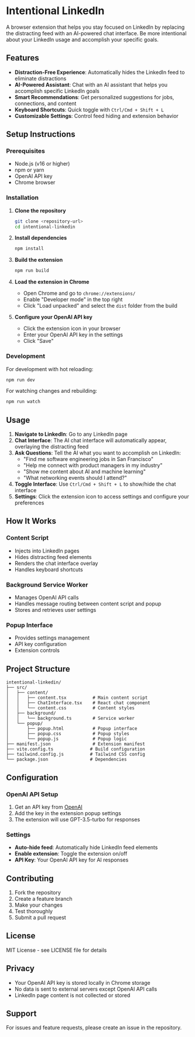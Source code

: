 # Intentional LinkedIn

A browser extension that helps you stay focused on LinkedIn by replacing the distracting feed with an AI-powered chat interface. Be more intentional about your LinkedIn usage and accomplish your specific goals.

## Features

- **Distraction-Free Experience**: Automatically hides the LinkedIn feed to eliminate distractions
- **AI-Powered Assistant**: Chat with an AI assistant that helps you accomplish specific LinkedIn goals
- **Smart Recommendations**: Get personalized suggestions for jobs, connections, and content
- **Keyboard Shortcuts**: Quick toggle with `Ctrl/Cmd + Shift + L`
- **Customizable Settings**: Control feed hiding and extension behavior



## Setup Instructions

### Prerequisites

- Node.js (v16 or higher)
- npm or yarn
- OpenAI API key
- Chrome browser

### Installation

1. **Clone the repository**
   ```bash
   git clone <repository-url>
   cd intentional-linkedin
   ```

2. **Install dependencies**
   ```bash
   npm install
   ```

3. **Build the extension**
   ```bash
   npm run build
   ```

4. **Load the extension in Chrome**
   - Open Chrome and go to `chrome://extensions/`
   - Enable "Developer mode" in the top right
   - Click "Load unpacked" and select the `dist` folder from the build

5. **Configure your OpenAI API key**
   - Click the extension icon in your browser
   - Enter your OpenAI API key in the settings
   - Click "Save"

### Development

For development with hot reloading:

```bash
npm run dev
```

For watching changes and rebuilding:

```bash
npm run watch
```

## Usage

1. **Navigate to LinkedIn**: Go to any LinkedIn page
2. **Chat Interface**: The AI chat interface will automatically appear, overlaying the distracting feed
3. **Ask Questions**: Tell the AI what you want to accomplish on LinkedIn:
   - "Find me software engineering jobs in San Francisco"
   - "Help me connect with product managers in my industry"
   - "Show me content about AI and machine learning"
   - "What networking events should I attend?"
4. **Toggle Interface**: Use `Ctrl/Cmd + Shift + L` to show/hide the chat interface
5. **Settings**: Click the extension icon to access settings and configure your preferences

## How It Works

### Content Script
- Injects into LinkedIn pages
- Hides distracting feed elements
- Renders the chat interface overlay
- Handles keyboard shortcuts

### Background Service Worker
- Manages OpenAI API calls
- Handles message routing between content script and popup
- Stores and retrieves user settings

### Popup Interface
- Provides settings management
- API key configuration
- Extension controls

## Project Structure

```
intentional-linkedin/
├── src/
│   ├── content/
│   │   ├── content.tsx          # Main content script
│   │   ├── ChatInterface.tsx    # React chat component
│   │   └── content.css          # Content styles
│   ├── background/
│   │   └── background.ts        # Service worker
│   └── popup/
│       ├── popup.html           # Popup interface
│       ├── popup.css            # Popup styles
│       └── popup.js             # Popup logic
├── manifest.json                # Extension manifest
├── vite.config.ts              # Build configuration
├── tailwind.config.js          # Tailwind CSS config
└── package.json                # Dependencies
```

## Configuration

### OpenAI API Setup

1. Get an API key from [OpenAI](https://platform.openai.com/api-keys)
2. Add the key in the extension popup settings
3. The extension will use GPT-3.5-turbo for responses

### Settings

- **Auto-hide feed**: Automatically hide LinkedIn feed elements
- **Enable extension**: Toggle the extension on/off
- **API Key**: Your OpenAI API key for AI responses

## Contributing

1. Fork the repository
2. Create a feature branch
3. Make your changes
4. Test thoroughly
5. Submit a pull request

## License

MIT License - see LICENSE file for details

## Privacy

- Your OpenAI API key is stored locally in Chrome storage
- No data is sent to external servers except OpenAI API calls
- LinkedIn page content is not collected or stored

## Support

For issues and feature requests, please create an issue in the repository. 